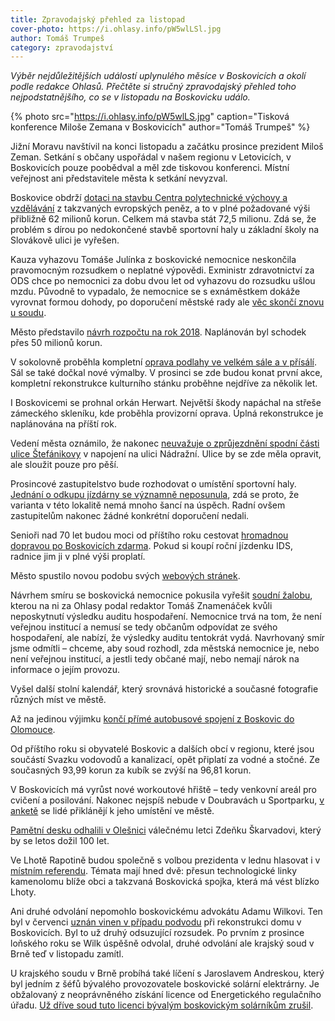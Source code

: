 ```yaml
---
title: Zpravodajský přehled za listopad
cover-photo: https://i.ohlasy.info/pW5wlLSl.jpg
author: Tomáš Trumpeš
category: zpravodajství
---
```


*Výběr nejdůležitějších událostí uplynulého měsíce v Boskovicích a okolí podle redakce Ohlasů. Přečtěte si stručný zpravodajský přehled toho nejpodstatnějšího, co se v listopadu na Boskovicku událo.*

{% photo src="https://i.ohlasy.info/pW5wlLS.jpg" caption="Tisková konference Miloše Zemana v Boskovicích" author="Tomáš Trumpeš" %}

Jižní Moravu navštívil na konci listopadu a začátku prosince prezident Miloš Zeman. Setkání s občany uspořádal v našem regionu v Letovicích, v Boskovicích pouze poobědval a měl zde tiskovou konferenci. Místní veřejnost ani představitele města k setkání nevyzval.

Boskovice obdrží [dotaci na stavbu Centra polytechnické výchovy a vzdělávání](http://www.ohlasy.info/clanky/2017/11/cpv-bude.html) z takzvaných evropských peněz, a to v plné požadované výši přibližně 62 milionů korun. Celkem má stavba stát 72,5 milionu. Zdá se, že problém s dírou po nedokončené stavbě sportovní haly u základní školy na Slovákově ulici je vyřešen.

Kauza vyhazovu Tomáše Julínka z boskovické nemocnice neskončila pravomocným rozsudkem o neplatné výpovědi. Exministr zdravotnictví za ODS chce po nemocnici za dobu dvou let od vyhazovu do rozsudku ušlou mzdu. Původně to vypadalo, že nemocnice se s exnáměstkem dokáže vyrovnat formou dohody, po doporučení městské rady ale [věc skončí znovu u soudu](http://www.ohlasy.info/clanky/2017/11/julinek-soud.html).

Město představilo [návrh rozpočtu na rok 2018](http://www.ohlasy.info/clanky/2017/11/rozpocet.html). Naplánován byl schodek přes 50 milionů korun.

V sokolovně proběhla kompletní [oprava podlahy ve velkém sále a v přísálí](https://www.facebook.com/mestoboskovice/posts/1525456634203628). Sál se také dočkal nové výmalby. V prosinci se zde budou konat první akce, kompletní rekonstrukce kulturního stánku proběhne nejdříve za několik let.

I Boskovicemi se prohnal orkán Herwart. Největší škody napáchal na střeše zámeckého skleníku, kde proběhla provizorní oprava. Úplná rekonstrukce je naplánována na příští rok.

Vedení města oznámilo, že nakonec [neuvažuje o zprůjezdnění spodní části ulice Štefánikovy](http://www.ohlasy.info/clanky/2017/11/zpravy-z-radnice.html) v napojení na ulici Nádražní. Ulice by se zde měla opravit, ale sloužit pouze pro pěší.

Prosincové zastupitelstvo bude rozhodovat o umístění sportovní haly. [Jednání o odkupu jízdárny se významně neposunula](http://www.ohlasy.info/clanky/2017/11/hala-susilova.html), zdá se proto, že varianta v této lokalitě nemá mnoho šancí na úspěch. Radní ovšem zastupitelům nakonec žádné konkrétní doporučení nedali.

Senioři nad 70 let budou moci od příštího roku cestovat [hromadnou dopravou po Boskovicích zdarma](http://www.ohlasy.info/clanky/2017/11/z-radnice.html). Pokud si koupí roční jízdenku IDS, radnice jim ji v plné výši proplatí.

Město spustilo novou podobu svých [webových stránek](http://boskovice.cz/).

Návrhem smíru se boskovická nemocnice pokusila vyřešit [soudní žalobu](http://www.ohlasy.info/clanky/2017/08/nemocnice-soud.html), kterou na ni za Ohlasy podal redaktor Tomáš Znamenáček kvůli neposkytnutí výsledku auditu hospodaření. Nemocnice trvá na tom, že není veřejnou institucí a nemusí se tedy občanům odpovídat ze svého hospodaření, ale nabízí, že výsledky auditu tentokrát vydá. Navrhovaný smír jsme odmítli – chceme, aby soud rozhodl, zda městská nemocnice je, nebo není veřejnou institucí, a jestli tedy občané mají, nebo nemají nárok na informace o jejím provozu.

Vyšel další stolní kalendář, který srovnává historické a současné fotografie různých míst ve městě.

Až na jedinou výjimku [končí přímé autobusové spojení z Boskovic do Olomouce](http://www.ohlasy.info/clanky/2017/11/bus-olomouc.html).

Od příštího roku si obyvatelé Boskovic a dalších obcí v regionu, které jsou součástí Svazku vodovodů a kanalizací, opět připlatí za vodné a stočné. Ze současných 93,99 korun za kubík se zvýší na 96,81 korun.

V Boskovicích má vyrůst nové workoutové hřiště – tedy venkovní areál pro cvičení a posilování. Nakonec nejspíš nebude v Doubravách u Sportparku, [v anketě](http://boskovice.cz/jak-dopadla-anketa/d-32238) se lidé přiklánějí k jeho umístění ve městě.

[Pamětní desku odhalili v Olešnici](https://blanensky.denik.cz/zpravy_region/pilota-raf-pripomina-v-olesnici-pametni-deska-na-skarvadu-vzpomneli-pratele-20171109.html) válečnému letci Zdeňku Škarvadovi, který by se letos dožil 100 let.

Ve Lhotě Rapotině budou společně s volbou prezidenta v lednu hlasovat i v [místním referendu](http://zrcadlo.net/clanky/Ve-Lhote-Rapotine-bude-referendum-o-kamenolomu-a-o-zeleznici-4535/). Témata mají hned dvě: přesun technologické linky kamenolomu blíže obci a takzvaná Boskovická spojka, která má vést blízko Lhoty.

Ani druhé odvolání nepomohlo boskovickému advokátu Adamu Wilkovi. Ten byl v červenci [uznán vinen v případu podvodu](https://www.novinky.cz/krimi/435193-advokat-mel-objednat-okna-a-fakturu-hodit-na-bileho-kone-opijejiciho-se-vyslouzileho-hornika.html) při rekonstrukci domu v Boskovicích. Byl to už druhý odsuzující rozsudek. Po prvním z prosince loňského roku se Wilk úspěšně odvolal, druhé odvolání ale krajský soud v Brně teď v listopadu zamítl.

U krajského soudu v Brně probíhá také líčení s Jaroslavem Andreskou, který byl jedním z šéfů bývalého provozovatele boskovické solární elektrárny. Je obžalovaný z neoprávněného získání licence od Energetického regulačního úřadu. [Už dříve soud tuto licenci bývalým boskovickým solárníkům zrušil](http://www.ohlasy.info/clanky/2015/05/akam-bez-licence.html).
